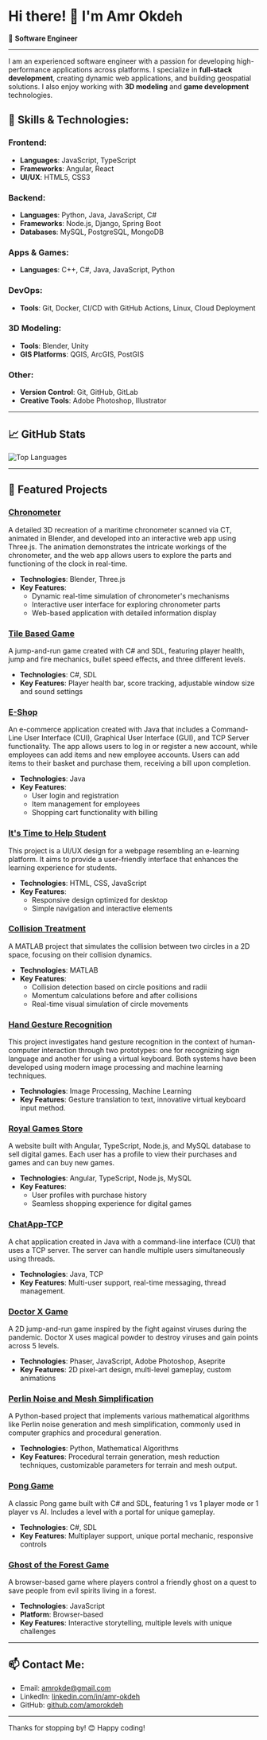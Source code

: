 # Hi there! 👋 I'm **Amr Okdeh**

🎯 **Software Engineer**

---

I am an experienced software engineer with a passion for developing high-performance applications across platforms. I specialize in **full-stack development**, creating dynamic web applications, and building geospatial solutions. I also enjoy working with **3D modeling** and **game development** technologies.

## 🌟 Skills & Technologies:
### Frontend:
- **Languages**: JavaScript, TypeScript
- **Frameworks**: Angular, React
- **UI/UX**: HTML5, CSS3

### Backend:
- **Languages**: Python, Java, JavaScript, C#
- **Frameworks**: Node.js, Django, Spring Boot
- **Databases**: MySQL, PostgreSQL, MongoDB

### Apps & Games:
- **Languages**: C++, C#, Java, JavaScript, Python

### DevOps:
- **Tools**: Git, Docker, CI/CD with GitHub Actions, Linux, Cloud Deployment

### 3D Modeling:
- **Tools**: Blender, Unity
- **GIS Platforms**: QGIS, ArcGIS, PostGIS

### Other:
- **Version Control**: Git, GitHub, GitLab
- **Creative Tools**: Adobe Photoshop, Illustrator

---

## 📈 GitHub Stats
![Top Languages](https://github-readme-stats.vercel.app/api/top-langs/?username=amorokdeh&layout=compact&theme=tokyonight)

---

## 🚀 Featured Projects

### [Chronometer](https://github.com/amorokdeh/Chronometer)
A detailed 3D recreation of a maritime chronometer scanned via CT, animated in Blender, and developed into an interactive web app using Three.js. The animation demonstrates the intricate workings of the chronometer, and the web app allows users to explore the parts and functioning of the clock in real-time.

- **Technologies**: Blender, Three.js
- **Key Features**:
  - Dynamic real-time simulation of chronometer's mechanisms
  - Interactive user interface for exploring chronometer parts
  - Web-based application with detailed information display

### [Tile Based Game](https://github.com/amorokdeh/TileBasedGame)
A jump-and-run game created with C# and SDL, featuring player health, jump and fire mechanics, bullet speed effects, and three different levels.

- **Technologies**: C#, SDL
- **Key Features**: Player health bar, score tracking, adjustable window size and sound settings

### [E-Shop](https://github.com/amorokdeh/E-Shop)
An e-commerce application created with Java that includes a Command-Line User Interface (CUI), Graphical User Interface (GUI), and TCP Server functionality. The app allows users to log in or register a new account, while employees can add items and new employee accounts. Users can add items to their basket and purchase them, receiving a bill upon completion.

- **Technologies**: Java
- **Key Features**: 
  - User login and registration
  - Item management for employees
  - Shopping cart functionality with billing

### [It's Time to Help Student](https://github.com/amorokdeh/It-s-Time-to-Help-Student)
This project is a UI/UX design for a webpage resembling an e-learning platform. It aims to provide a user-friendly interface that enhances the learning experience for students.

- **Technologies**: HTML, CSS, JavaScript
- **Key Features**: 
  - Responsive design optimized for desktop
  - Simple navigation and interactive elements

### [Collision Treatment](https://github.com/amorokdeh/Collision-treatment)
A MATLAB project that simulates the collision between two circles in a 2D space, focusing on their collision dynamics.

- **Technologies**: MATLAB
- **Key Features**: 
  - Collision detection based on circle positions and radii
  - Momentum calculations before and after collisions
  - Real-time visual simulation of circle movements

### [Hand Gesture Recognition](https://github.com/amorokdeh/Hand-Gesture)
This project investigates hand gesture recognition in the context of human-computer interaction through two prototypes: one for recognizing sign language and another for using a virtual keyboard. Both systems have been developed using modern image processing and machine learning techniques.

- **Technologies**: Image Processing, Machine Learning
- **Key Features**: Gesture translation to text, innovative virtual keyboard input method.

### [Royal Games Store](https://github.com/amorokdeh/royal-games-Store)
A website built with Angular, TypeScript, Node.js, and MySQL database to sell digital games. Each user has a profile to view their purchases and games and can buy new games.

- **Technologies**: Angular, TypeScript, Node.js, MySQL
- **Key Features**: 
  - User profiles with purchase history
  - Seamless shopping experience for digital games

### [ChatApp-TCP](https://github.com/amorokdeh/ChatApp-TCP)
A chat application created in Java with a command-line interface (CUI) that uses a TCP server. The server can handle multiple users simultaneously using threads.

- **Technologies**: Java, TCP
- **Key Features**: Multi-user support, real-time messaging, thread management.

### [Doctor X Game](https://github.com/amorokdeh/Doctor-X)
A 2D jump-and-run game inspired by the fight against viruses during the pandemic. Doctor X uses magical powder to destroy viruses and gain points across 5 levels.

- **Technologies**: Phaser, JavaScript, Adobe Photoshop, Aseprite
- **Key Features**: 2D pixel-art design, multi-level gameplay, custom animations

### [Perlin Noise and Mesh Simplification](https://github.com/amorokdeh/Perlin-Noise-and-Mesh-Simplification)
A Python-based project that implements various mathematical algorithms like Perlin noise generation and mesh simplification, commonly used in computer graphics and procedural generation.

- **Technologies**: Python, Mathematical Algorithms
- **Key Features**: Procedural terrain generation, mesh reduction techniques, customizable parameters for terrain and mesh output.


### [Pong Game](https://github.com/amorokdeh/Pong)
A classic Pong game built with C# and SDL, featuring 1 vs 1 player mode or 1 player vs AI. Includes a level with a portal for unique gameplay.

- **Technologies**: C#, SDL
- **Key Features**: Multiplayer support, unique portal mechanic, responsive controls

### [Ghost of the Forest Game](https://github.com/amorokdeh/Ghost-of-the-forest)
A browser-based game where players control a friendly ghost on a quest to save people from evil spirits living in a forest.

- **Technologies**: JavaScript
- **Platform**: Browser-based
- **Key Features**: Interactive storytelling, multiple levels with unique challenges

---

## 📫 Contact Me:
- Email: [amrokde@gmail.com](mailto:amrokde@gmail.com)
- LinkedIn: [linkedin.com/in/amr-okdeh](https://linkedin.com/in/amr-okdeh)
- GitHub: [github.com/amorokdeh](https://github.com/amorokdeh)

---

Thanks for stopping by! 😊 Happy coding!
